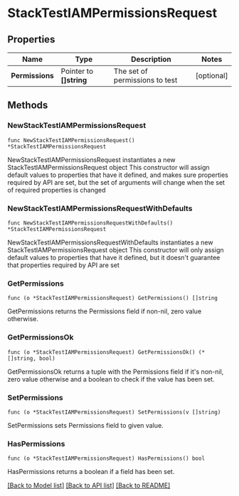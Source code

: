 # StackTestIAMPermissionsRequest

## Properties

Name | Type | Description | Notes
------------ | ------------- | ------------- | -------------
**Permissions** | Pointer to **[]string** | The set of permissions to test | [optional] 

## Methods

### NewStackTestIAMPermissionsRequest

`func NewStackTestIAMPermissionsRequest() *StackTestIAMPermissionsRequest`

NewStackTestIAMPermissionsRequest instantiates a new StackTestIAMPermissionsRequest object
This constructor will assign default values to properties that have it defined,
and makes sure properties required by API are set, but the set of arguments
will change when the set of required properties is changed

### NewStackTestIAMPermissionsRequestWithDefaults

`func NewStackTestIAMPermissionsRequestWithDefaults() *StackTestIAMPermissionsRequest`

NewStackTestIAMPermissionsRequestWithDefaults instantiates a new StackTestIAMPermissionsRequest object
This constructor will only assign default values to properties that have it defined,
but it doesn't guarantee that properties required by API are set

### GetPermissions

`func (o *StackTestIAMPermissionsRequest) GetPermissions() []string`

GetPermissions returns the Permissions field if non-nil, zero value otherwise.

### GetPermissionsOk

`func (o *StackTestIAMPermissionsRequest) GetPermissionsOk() (*[]string, bool)`

GetPermissionsOk returns a tuple with the Permissions field if it's non-nil, zero value otherwise
and a boolean to check if the value has been set.

### SetPermissions

`func (o *StackTestIAMPermissionsRequest) SetPermissions(v []string)`

SetPermissions sets Permissions field to given value.

### HasPermissions

`func (o *StackTestIAMPermissionsRequest) HasPermissions() bool`

HasPermissions returns a boolean if a field has been set.


[[Back to Model list]](../README.md#documentation-for-models) [[Back to API list]](../README.md#documentation-for-api-endpoints) [[Back to README]](../README.md)


